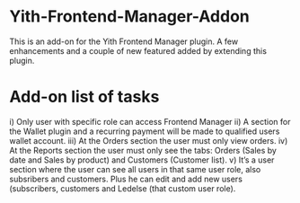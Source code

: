 # Yith-Frontend-Manager-Addon
This is an add-on for  the Yith Frontend Manager plugin. A few enhancements and a couple of new featured added by extending this plugin. 

# Add-on list of tasks

i) Only user with specific role can access Frontend Manager
ii) A section for the Wallet plugin and a recurring payment will be made to qualified users wallet account. 
iii) At the Orders section the user must only view orders.
iv) At the Reports section the user must only see the tabs: Orders (Sales by date and Sales by product) and Customers (Customer list).
v) It’s a user section where the user can see all users in that same user role, also subsribers and customers. Plus he can edit and add new users (subscribers, customers and Ledelse (that custom user role).
